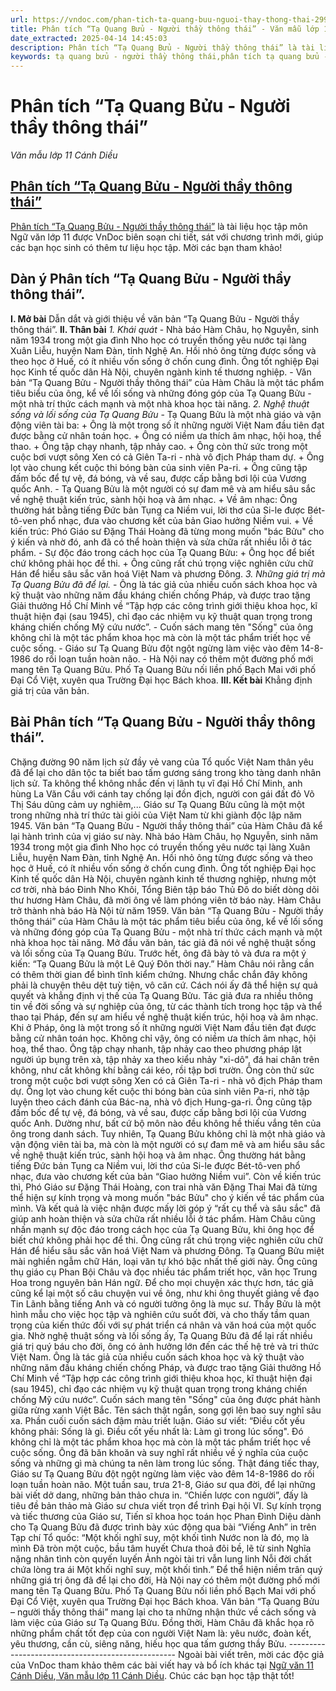 ```yaml
---
url: https://vndoc.com/phan-tich-ta-quang-buu-nguoi-thay-thong-thai-299323
title: Phân tích “Tạ Quang Bửu - Người thầy thông thái” - Văn mẫu lớp 11 Cánh Diều - VnDoc.com
date_extracted: 2025-04-14 14:45:03
description: Phân tích “Tạ Quang Bửu - Người thầy thông thái” là tài liệu học tập môn Ngữ văn lớp 11 được VnDoc biên soạn chi tiết, sát với chương trình mới, giúp các bạn học sinh có thêm tư liệu học tập
keywords: tạ quang bửu - người thầy thông thái,phân tích tạ quang bửu - người thầy thông thái,tạ quang bửu người thầy thông thái,tạ quang bửu người thầy thông thái phân tích,tạ quang bửu người thầy thông thái ngữ văn 11,soạn tạ quang bửu người thầy thông thái,tạ quang bửu người thầy thông thái sách cánh diều,thuyết minh tạ quang bửu người thầy thông thái
---
```


# Phân tích “Tạ Quang Bửu - Người thầy thông thái”
 _Văn mẫu lớp 11 Cánh Diều_
## [Phân tích “Tạ Quang Bửu - Người thầy thông thái”](<https://vndoc.com/phan-tich-ta-quang-buu-nguoi-thay-thong-thai-299323>)
[Phân tích “Tạ Quang Bửu - Người thầy thông thái”](<https://vndoc.com/phan-tich-ta-quang-buu-nguoi-thay-thong-thai-299323>) là tài liệu học tập môn Ngữ văn lớp 11 được VnDoc biên soạn chi tiết, sát với chương trình mới, giúp các bạn học sinh có thêm tư liệu học tập. Mời các bạn tham khảo\!
## Dàn ý Phân tích “Tạ Quang Bửu - Người thầy thông thái”.
**I. Mở bài**
Dẫn dắt và giới thiệu về văn bản “Tạ Quang Bửu - Người thầy thông thái”.
**II. Thân bài**
 _1\. Khái quát_
\- Nhà báo Hàm Châu, họ Nguyễn, sinh năm 1934 trong một gia đình Nho học có truyền thống yêu nước tại làng Xuân Liễu, huyện Nam Đàn, tỉnh Nghệ An. Hồi nhỏ ông từng được sống và theo học ở Huế, có ít nhiều vốn sống ở chốn cung đình. Ông tốt nghiệp Đại học Kinh tế quốc dân Hà Nội, chuyên ngành kinh tế thương nghiệp.
\- Văn bản “Tạ Quang Bửu - Người thầy thông thái” của Hàm Châu là một tác phẩm tiêu biểu của ông, kể về lối sống và những đóng góp của Tạ Quang Bửu - một nhà trí thức cách mạnh và một nhà khoa học tài năng.
_2\. Nghệ thuật sống và lối sống của Tạ Quang Bửu_
\- Tạ Quang Bửu là một nhà giáo và vận động viên tài ba:
\+ Ông là một trong số ít những người Việt Nam đầu tiên đạt được bằng cử nhân toán học.
\+ Ông có niềm ưa thích âm nhạc, hội hoạ, thể thao.
\+ Ông tập chạy nhanh, tập nhảy cao.
\+ Ông còn thử sức trong một cuộc bơi vượt sông Xen có cả Giên Ta-ri - nhà vô địch Pháp tham dự.
\+ Ông lọt vào chung kết cuộc thi bóng bàn của sinh viên Pa-ri.
\+ Ông cũng tập đấm bốc để tự vệ, đá bóng, và về sau, được cấp bằng bơi lội của Vương quốc Anh.
\- Tạ Quang Bửu là một người có sự đam mê và am hiểu sâu sắc về nghệ thuật kiến trúc, sành hội hoạ và âm nhạc.
\+ Về âm nhạc: Ông thường hát bằng tiếng Đức bản Tụng ca Niềm vui, lời thơ của Si-le được Bét-tô-ven phổ nhạc, đưa vào chương kết của bản Giao hưởng Niềm vui.
\+ Về kiến trúc: Phó Giáo sư Đặng Thái Hoàng đã từng mong muốn "bác Bửu" cho ý kiến và nhờ đó, anh đã có thể hoàn thiện và sửa chữa rất nhiều lỗi ở tác phẩm.
\- Sự độc đáo trong cách học của Tạ Quang Bửu:
\+ Ông học để biết chứ không phải học để thi.
\+ Ông cũng rất chú trọng việc nghiên cứu chữ Hán để hiểu sâu sắc văn hoá Việt Nam và phương Đông.
_3\. Những giá trị mà Tạ Quang Bửu đã để lại._
\- Ông là tác giả của nhiều cuốn sách khoa học và kỹ thuật vào những năm đầu kháng chiến chống Pháp, và được trao tặng Giải thưởng Hồ Chí Minh về “Tập hợp các công trình giới thiệu khoa học, kĩ thuật hiện đại \(sau 1945\), chỉ đạo các nhiệm vụ kỹ thuật quan trọng trong kháng chiến chống Mỹ cứu nước”.
\- Cuốn sách mang tên "Sống" của ông không chỉ là một tác phẩm khoa học mà còn là một tác phẩm triết học về cuộc sống.
\- Giáo sư Tạ Quang Bửu đột ngột ngừng làm việc vào đêm 14-8-1986 do rối loạn tuần hoàn não.
\- Hà Nội nay có thêm một đường phố mới mang tên Tạ Quang Bửu. Phố Tạ Quang Bửu nối liền phố Bạch Mai với phố Đại Cổ Việt, xuyên qua Trường Đại học Bách khoa.
**III. Kết bài**
Khẳng định giá trị của văn bản.
## Bài Phân tích “Tạ Quang Bửu - Người thầy thông thái”.
Chặng đường 90 năm lịch sử đầy vẻ vang của Tổ quốc Việt Nam thân yêu đã để lại cho dân tộc ta biết bao tấm gương sáng trong kho tàng danh nhân lịch sử. Ta không thể không nhắc đến vị lãnh tụ vĩ đại Hồ Chí Minh, anh hùng La Văn Cầu với cánh tay chống lại đồn địch, người con gái đất đỏ Võ Thị Sáu dũng cảm uy nghiêm,... Giáo sư Tạ Quang Bửu cũng là một một trong những nhà trí thức tài giỏi của Việt Nam từ khi giành độc lập năm 1945. Văn bản “Tạ Quang Bửu - Người thầy thông thái” của Hàm Châu đã kể lại hành trình của vị giáo sư này.
Nhà báo Hàm Châu, họ Nguyễn, sinh năm 1934 trong một gia đình Nho học có truyền thống yêu nước tại làng Xuân Liễu, huyện Nam Đàn, tỉnh Nghệ An. Hồi nhỏ ông từng được sống và theo học ở Huế, có ít nhiều vốn sống ở chốn cung đình. Ông tốt nghiệp Đại học Kinh tế quốc dân Hà Nội, chuyên ngành kinh tế thương nghiệp, nhưng một cơ trời, nhà báo Đinh Nho Khôi, Tổng Biên tập báo Thủ Đô do biết dòng dõi thư hương Hàm Châu, đã mời ông về làm phóng viên tờ báo này. Hàm Châu trở thành nhà báo Hà Nội từ năm 1959. Văn bản “Tạ Quang Bửu - Người thầy thông thái” của Hàm Châu là một tác phẩm tiêu biểu của ông, kể về lối sống và những đóng góp của Tạ Quang Bửu - một nhà trí thức cách mạnh và một nhà khoa học tài năng.
Mở đầu văn bản, tác giả đã nói về nghệ thuật sống và lối sống của Tạ Quang Bửu. Trước hết, ông đã bày tỏ và đưa ra một ý kiến: “Tạ Quang Bửu là một Lê Quý Đôn thời nay.” Hàm Châu nói rằng cần có thêm thời gian để bình tĩnh kiểm chứng. Nhưng chắc chắn đây không phải là chuyện thêu dệt tuỳ tiện, vô căn cứ. Cách nói ấy đã thể hiện sự quả quyết và khẳng định vị thế của Tạ Quang Bửu.
Tác giả đưa ra nhiều thông tin về đời sống và sự nghiệp của ông, từ các thành tích trong học tập và thể thao tại Pháp, đến sự am hiểu về nghệ thuật kiến trúc, hội hoạ và âm nhạc. Khi ở Pháp, ông là một trong số ít những người Việt Nam đầu tiên đạt được bằng cử nhân toán học. Không chỉ vậy, ông có niềm ưa thích âm nhạc, hội hoạ, thể thao. Ông tập chạy nhanh, tập nhảy cao theo phương pháp lật người úp bụng trên xà, tập nhảy xa theo kiểu nhảy "xi-dô", đá hai chân trên không, như cắt không khí bằng cái kéo, rồi tập bơi trườn. Ông còn thử sức trong một cuộc bơi vượt sông Xen có cả Giên Ta-ri - nhà vô địch Pháp tham dự. Ông lọt vào chung kết cuộc thi bóng bàn của sinh viên Pa-ri, nhờ tập luyện theo cách đánh của Bác-na, nhà vô địch Hung-ga-ri. Ông cũng tập đấm bốc để tự vệ, đá bóng, và về sau, được cấp bằng bơi lội của Vương quốc Anh. Dường như, bất cứ bộ môn nào đều không hề thiếu vắng tên của ông trong danh sách.
Tuy nhiên, Tạ Quang Bửu không chỉ là một nhà giáo và vận động viên tài ba, mà còn là một người có sự đam mê và am hiểu sâu sắc về nghệ thuật kiến trúc, sành hội hoạ và âm nhạc. Ông thường hát bằng tiếng Đức bản Tụng ca Niềm vui, lời thơ của Si-le được Bét-tô-ven phổ nhạc, đưa vào chương kết của bản “Giao hưởng Niềm vui”. Còn về kiến trúc thì, Phó Giáo sư Đặng Thái Hoàng, con trai nhà văn Đặng Thai Mai đã từng thể hiện sự kính trọng và mong muốn "bác Bửu" cho ý kiến về tác phẩm của mình. Và kết quả là việc nhận được mấy lời góp ý “rất cụ thể và sâu sắc" đã giúp anh hoàn thiện và sửa chữa rất nhiều lỗi ở tác phẩm.
Hàm Châu cũng nhấn mạnh sự độc đáo trong cách học của Tạ Quang Bửu, khi ông học để biết chứ không phải học để thi. Ông cũng rất chú trọng việc nghiên cứu chữ Hán để hiểu sâu sắc văn hoá Việt Nam và phương Đông. Tạ Quang Bửu miệt mài nghiền ngẫm chữ Hán, loại văn tự khó bậc nhất thế giới này. Ông cũng thụ giáo cụ Phan Bội Châu và đọc nhiều tác phẩm triết học, văn học Trung Hoa trong nguyên bản Hán ngữ. Để cho mọi chuyện xác thực hơn, tác giả cũng kể lại một số câu chuyện vui về ông, như khi ông thuyết giảng về đạo Tin Lãnh bằng tiếng Anh và có người tưởng ông là mục sư. Thầy Bửu là một hình mẫu cho việc học tập và nghiên cứu suốt đời, và cho thấy tầm quan trọng của kiến thức đối với sự phát triển cá nhân và văn hoá của một quốc gia.
Nhờ nghệ thuật sống và lối sống ấy, Tạ Quang Bửu đã để lại rất nhiều giá trị quý báu cho đời, ông có ảnh hưởng lớn đến các thế hệ trẻ và tri thức Việt Nam. Ông là tác giả của nhiều cuốn sách khoa học và kỹ thuật vào những năm đầu kháng chiến chống Pháp, và được trao tặng Giải thưởng Hồ Chí Minh về “Tập hợp các công trình giới thiệu khoa học, kĩ thuật hiện đại \(sau 1945\), chỉ đạo các nhiệm vụ kỹ thuật quan trọng trong kháng chiến chống Mỹ cứu nước”.
Cuốn sách mang tên "Sống" của ông được phát hành giữa rừng xanh Việt Bắc. Tên sách thật ngắn, song gợi lên bao suy nghĩ sâu xa. Phần cuối cuốn sách đậm màu triết luận. Giáo sư viết: “Điều cốt yếu không phải: Sống là gì. Điều cốt yếu nhất là: Làm gì trong lúc sống". Đó không chỉ là một tác phẩm khoa học mà còn là một tác phẩm triết học về cuộc sống. Ông đã băn khoăn và suy nghĩ rất nhiều về ý nghĩa của cuộc sống và những gì mà chúng ta nên làm trong lúc sống. Thật đáng tiếc thay, Giáo sư Tạ Quang Bửu đột ngột ngừng làm việc vào đêm 14-8-1986 do rối loạn tuần hoàn não. Một tuần sau, trưa 21-8, Giáo sư qua đời, để lại những bài viết dở dang, những bản thảo chưa in. “Chiến lược con người”, đấy là tiêu đề bản thảo mà Giáo sư chưa viết trọn để trình Đại hội VI.
Sự kính trọng và tiếc thương của Giáo sư, Tiến sĩ khoa học toán học Phan Đình Diệu dành cho Tạ Quang Bửu đã được trình bày xúc động qua bài “Viếng Anh” in trên Tạp chí Tổ quốc:
“Một khối nghĩ suy, một khối tình
Nước non là đó, mọ là mình
Đã tròn một cuộc, bầu tâm huyết
Chưa thoả đôi bề, lẽ từ sinh
Nghĩa nặng nhân tình còn quyến luyến
Ảnh ngòi tài tri vẫn lung linh
Nỗi đời chất chứa lòng tra ái
Một khối nghĩ suy, một khối tình.”
Để thể hiện niềm trân quý những giá trị ông đã để lại cho đời, Hà Nội nay có thêm một đường phố mới mang tên Tạ Quang Bửu. Phố Tạ Quang Bửu nối liền phố Bạch Mai với phố Đại Cổ Việt, xuyên qua Trường Đại học Bách khoa.
Văn bản “Tạ Quang Bửu – người thầy thông thái” mang lại cho ta những nhận thức về cách sống và làm việc của Giáo sư Tạ Quang Bửu. Đồng thời, Hàm Châu đã khắc họa rõ những phẩm chất tốt đẹp của con người Việt Nam là: yêu nước, đoàn kết, yêu thương, cần cù, siêng năng, hiếu học qua tấm gương thầy Bửu.
\--------------------------------------------------
Ngoài bài viết trên, mời các độc giả của VnDoc tham khảo thêm các bài viết hay và bổ ích khác tại [Ngữ văn 11 Cánh Diều](<https://vndoc.com/ngu-van-11-canh-dieu>),[ Văn mẫu lớp 11 Cánh Diều](<https://vndoc.com/van-mau-lop-11-canh-dieu>). Chúc các bạn học tập thật tốt\!
